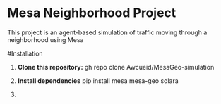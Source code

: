 # Mesa Neighborhood Project

This project is an agent-based simulation of traffic moving through a neighborhood using Mesa

#Installation

1. **Clone this repository:**
  gh repo clone Awcueid/MesaGeo-simulation

2.  **Install dependencies**
   pip install mesa mesa-geo solara

3.  

